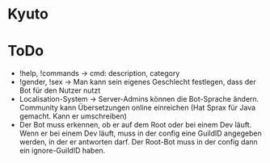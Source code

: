 # Kyuto

# ToDo
 - !help, !commands -> cmd: description, category
 - !gender, !sex -> Man kann sein eigenes Geschlecht festlegen, dass der Bot für den Nutzer nutzt
 - Localisation-System -> Server-Admins können die Bot-Sprache ändern. Community kann Übersetzungen online einreichen (Hat Sprax für Java gemacht. Kann er umschreiben)
 - Der Bot muss erkennen, ob er auf dem Root oder bei einem Dev läuft. Wenn er bei einem Dev läuft, muss in der config eine GuildID angegeben werden, in der er antworten darf. Der Root-Bot muss in der config dann ein ignore-GuildID haben.